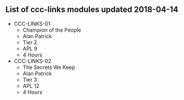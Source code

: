 ## List of ccc-links modules updated 2018-04-14
* CCC-LINKS-01
  * Champion of the People
  * Alan Patrick
  * Tier 2
  * APL 9
  * 4 Hours
* CCC-LINKS-02
  * The Secrets We Keep
  * Alan Patrick
  * Tier 3
  * APL 12
  * 4 Hours
